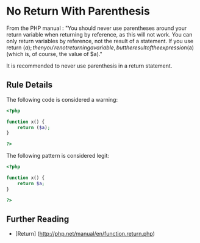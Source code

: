 <!-- PHP Manual -->
# No Return With Parenthesis

From the PHP manual : "You should never use parentheses around your return variable when returning by reference, as this will not work. You can only return variables by reference, not the result of a statement. If you use return ($a); then you're not returning a variable, but the result of the expression ($a) (which is, of course, the value of $a)."

It is recommended to never use parenthesis in a return statement.


## Rule Details

The following code is considered a warning:

```php
<?php

function x() {
	return ($a);
}

?>
```

The following pattern is considered legit:

```php
<?php

function x() {
	return $a;
}

?>
```

<!--
## When Not To Use It

-->

## Further Reading 

* [Return] (http://php.net/manual/en/function.return.php)
